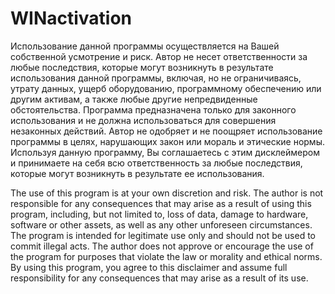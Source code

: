 # WINactivation
Использование данной программы осуществляется на Вашей собственной усмотрение и риск. Автор не несет ответственности за любые последствия, которые могут возникнуть в результате использования данной программы, включая, но не ограничиваясь, утрату данных, ущерб оборудованию, программному обеспечению или другим активам, а также любые другие непредвиденные обстоятельства.
Программа предназначена только для законного использования и не должна использоваться для совершения незаконных действий. Автор не одобряет и не поощряет использование программы в целях, нарушающих закон или мораль и этические нормы.
Используя данную программу, Вы соглашаетесь с этим дисклеймером и принимаете на себя всю ответственность за любые последствия, которые могут возникнуть в результате ее использования.

The use of this program is at your own discretion and risk. The author is not responsible for any consequences that may arise as a result of using this program, including, but not limited to, loss of data, damage to hardware, software or other assets, as well as any other unforeseen circumstances.
The program is intended for legitimate use only and should not be used to commit illegal acts. The author does not approve or encourage the use of the program for purposes that violate the law or morality and ethical norms.
By using this program, you agree to this disclaimer and assume full responsibility for any consequences that may arise as a result of its use.

